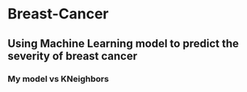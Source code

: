 # Breast-Cancer
## Using Machine Learning model to predict the severity of breast cancer
### My model vs KNeighbors
